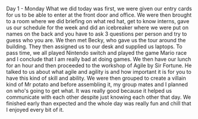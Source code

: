 Day 1 - Monday
What we did today was first, we were given our entry cards for us to be able to enter at the front door and office. We were then brought to a room where we did briefing on what red hat, get to know interns, gave us our schedule for the week and did an icebreaker where we were put on names on the back and you have to ask 3 questions per person and try to guess who you are. We then met Becky, who gave us the tour around the building. They then assigned us to our desk and supplied us laptops. To pass time, we all played Nintendo switch and played the game Mario race and I conclude that I am really bad at doing games. We then have our lunch for an hour and then proceeded to the workshop of Agile by Sir Fortune. He talked to us about what agile and agility is and how important it is for you to have this kind of skill and ability. We were then grouped to create a villain kind of Mr potato and before assembling it, my group mates and I planned on who's going to get what. It was really good because it helped us communicate with each other despite just knowing each other that day. We finished early than expected and the whole day was really fun and chill that I enjoyed every bit of it.